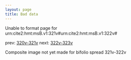 ```yaml
---
layout: page
title: Bad data
---
```


Unable to format page for urn:cite2:hmt:msB.v1:321v#urn:cite2:hmt:msB.v1:322v#

prev: [320v-321v](../320v-321v/) next: [322v-323v](../322v-323v/)

Composite image not yet made for bifolio spread 321v-322v


